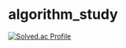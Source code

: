 # algorithm_study

[![Solved.ac Profile](http://mazassumnida.wtf/api/generate_badge?boj=qoswl0723)](https://solved.ac/qoswl0723)
